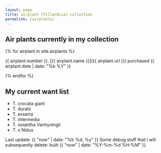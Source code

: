 ```yaml
---
layout: page
title: airplant (Tillandsia) collection
permalink: /airplants/
---
```

## Air plants currently in my collection

{% for airplant in site.airplants %}

{{ airplant.number }}. [{{ airplant.name }}]({{ airplant.url }}) purchased {{ airplant.date | date: "%b %Y" }}

{% endfor %}

## My current want list

* T. crocata giant
* T. duratii
* T. exserta
* T. intermedia
* T. ionantha Vanhyningii
* T. x Nidus

Last update: {{ "now" | date: "%b %d, %y" }}
Some debug stuff that I will subsequently delete: built {{ "now" | date: "%Y-%m-%d %H:%M" }}
